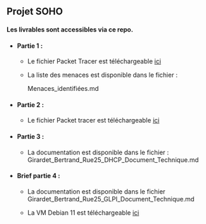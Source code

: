 ## Projet SOHO

#### Les livrables sont accessibles via ce repo.

- #### Partie 1 :

    - Le fichier Packet Tracer est téléchargeable [ici](https://1drv.ms/u/c/c3d16030b79c8d8e/EVTTWf3xYx1NudF3h4-u450B9LrESsNXWyX2c4DoQ5IHmQ?e=eff0xJ)
    

    - La liste des menaces est disponible dans le fichier :
    
         Menaces_identifiées.md

- #### Partie 2 :

    - Le fichier Packet tracer est téléchargeable [ici](https://1drv.ms/u/c/c3d16030b79c8d8e/ETuVqewIH4VNtWj7BYuykr0Bspmre8Cw69XU16M1_UDEGQ?e=AC1pIS)

- #### Partie 3 :

    - La documentation est disponible dans le fichier :
    Girardet_Bertrand_Rue25_DHCP_Document_Technique.md

- #### Brief partie 4 :

    - La documentation est disponible dans le fichier Girardet_Bertrand_Rue25_GLPI_Document_Technique.md

    - La VM Debian 11 est téléchargeable [ici](https://1drv.ms/u/c/c3d16030b79c8d8e/EdogY_3uKA5GpSQC3DtDv_4BHg9O59g2pfsAr-IUmLZ5dA?e=3qYNRl)

